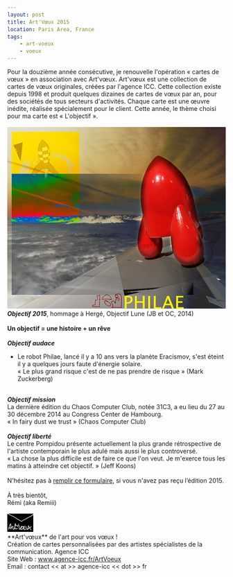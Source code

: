 ```yaml
---
layout: post
title: Art'Vœux 2015
location: Paris Area, France
tags:
    - art-voeux
    - voeux
---
```


Pour la douzième année consécutive, je renouvelle l'opération « cartes de vœux » en association avec Art’vœux. Art'vœux est une collection de cartes de vœux originales, créées par l'agence ICC. Cette collection existe depuis 1998 et produit quelques dizaines de cartes de vœux par an, pour des sociétés de tous secteurs d'activités. Chaque carte est une œuvre inédite, réalisée spécialement pour le client. Cette année, le thème choisi pour ma carte est « L'objectif ».<br />
<br />
<img src="/assets/images/blog/image00038.jpg" class="img-responsive"/><br />
<b><i>Objectif 2015</i></b>, hommage à Hergé, Objectif Lune (JB et OC, 2014)<br />
<br />
<b>Un objectif = une histoire + un rêve</b><br />
<br />
<b><i>Objectif audace</i></b><br />
- Le robot Philae, lancé il y a 10 ans vers la planète Eracismov, s'est éteint il y a quelques jours faute d'énergie solaire.<br />
« Le plus grand risque c'est de ne pas prendre de risque » (Mark Zuckerberg)<br />
<br />
<b><i>Objectif mission</i></b><br />
La dernière édition du Chaos Computer Club, notée 31C3, a eu lieu du 27 au 30 décembre 2014 au Congress Center de Hambourg.<br />
« In fairy dust we trust » (Chaos Computer Club)<br />
<br />
<b><i>Objectif liberté</i></b><br />
Le centre Pompidou présente actuellement la plus grande rétrospective de l'artiste contemporain le plus adulé mais aussi le plus controversé.<br />
« La chose la plus difficile est de faire ce que l'on veut. Je m'exerce tous les matins à atteindre cet objectif. » (Jeff Koons)<br />
<br />
N'hésitez pas à <a href="http://eepurl.com/cdpOv" hreflang="fr">remplir ce formulaire</a>, si vous n'avez pas reçu l’édition 2015.<br />
<br />
À très bientôt,<br />
Rémi (aka Remiii)<br />
<br />
<img src="/assets/images/blog/Logos/LogoArtVoeux_1.png" alt="" /><br />
**Art'vœux** de l'art pour vos vœux !<br />
Création de cartes personnalisées par des artistes spécialistes de la communication. Agence ICC<br />
Site Web : <a href="http://www.agence-icc.fr/ArtVoeux/" hreflang="fr">www.agence-icc.fr/ArtVoeux</a><br />
Email : contact << at >> agence-icc << dot >> fr


